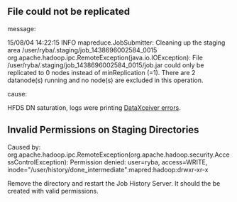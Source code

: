 
## File could not be replicated

message:

15/08/04 14:22:15 INFO mapreduce.JobSubmitter: Cleaning up the staging area /user/ryba/.staging/job_1438696002584_0015
org.apache.hadoop.ipc.RemoteException(java.io.IOException): File /user/ryba/.staging/job_1438696002584_0015/job.jar could only be replicated to 0 nodes instead of minReplication (=1).  There are 2 datanode(s) running and no node(s) are excluded in this operation.

cause:

HFDS DN saturation, logs were printing [DataXceiver errors](../hdfs_dn/doctor.md).

## Invalid Permissions on Staging Directories

Caused by: org.apache.hadoop.ipc.RemoteException(org.apache.hadoop.security.AccessControlException): Permission denied: user=ryba, access=WRITE, inode="/user/history/done_intermediate":mapred:hadoop:drwxr-xr-x

Remove the directory and restart the Job History Server. It should the be
created with valid permissions.
